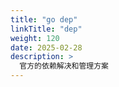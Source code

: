 ```yaml
---
title: "go dep"
linkTitle: "dep"
weight: 120
date: 2025-02-28
description: >
  官方的依赖解决和管理方案
---
```




